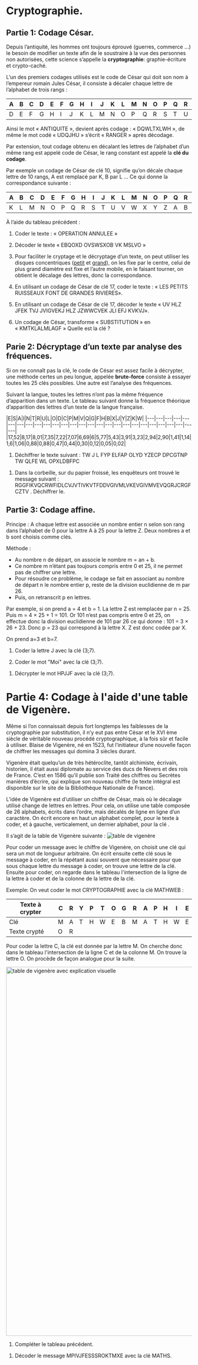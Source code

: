 Cryptographie.
=============

Partie 1: Codage César.
----------------------

Depuis l’antiquité, les hommes ont toujours éprouvé (guerres, commerce ...) le besoin de modifier un texte afin de le soustraire à la vue des personnes non autorisées, cette science s’appelle la **cryptographie**:  graphie-écriture et crypto-caché.

L’un des premiers codages utilisés est le code de César qui doit son nom à l’empereur romain Jules César, il consiste à décaler chaque lettre de l’alphabet de trois rangs :

|A|B|C|D|E|F|G|H|I|J|K|L|M|N|O|P|Q|R|S|T|U|V|W|X|Y|Z|
|---|---|---|---|---|---|---|---|---|---|---|---|---|---|---|---|---|---|---|---|---|---|---|---|---|---|
|D|E|F|G|H|I|J|K|L|M|N|O|P|Q|R|S|T|U|V|W|X|Y|Z|D|A|B|

Ainsi le mot « ANTIQUITE », devient après codage : « DQWLTXLWH »,  de même le mot codé « UDQJHU » s’écrit « RANGER » après décodage.

Par extension, tout codage obtenu en  décalant les lettres de l’alphabet d’un même rang est appelé code de César, le rang constant est appelé la **clé du codage**.

Par exemple un codage de César de clé 10, signifie qu’on décale chaque lettre de 10 rangs,  A est remplacé par K, B par L ...
Ce qui donne la correspondance suivante :

|A|B|C|D|E|F|G|H|I|J|K|L|M|N|O|P|Q|R|S|T|U|V|W|X|Y|Z|
|---|---|---|---|---|---|---|---|---|---|---|---|---|---|---|---|---|---|---|---|---|---|---|---|---|---|
|K|L|M|N|O|P|Q|R|S|T|U|V|W|X|Y|Z|A|B|C|D|E|F|G|H|I|J|

À l’aide du tableau précédent :

1. Coder le texte : « OPERATION ANNULEE »

2. Décoder le texte « EBQOXD OVSWSXOB VK MSLVO »

3. Pour faciliter le cryptage et le décryptage d’un texte, on peut utiliser les disques concentriques ([petit](https://github.com/mathlorgues/MPS/blob/master/Investigation%20polici%C3%A8re/Code/PetitDisque.png) et [grand](https://github.com/mathlorgues/MPS/blob/master/Investigation%20polici%C3%A8re/Code/GrandDisque.png)), on les fixe par le centre, celui de plus grand diamètre est fixe et l’autre mobile, en le faisant tourner, on obtient le décalage des lettres, donc la correspondance.


1. En utilisant un codage de César de clé 17, coder le texte : « LES PETITS RUISSEAUX FONT DE GRANDES RIVIERES».

2. En utilisant un codage de César de clé 17, décoder le texte « UV HLZ JFEK TVJ JVIGVEKJ HLZ JZWWCVEK JLI EFJ KVKVJ».

1. Un codage de César, transforme  « SUBSTITUTION » en « KMTKLALMLAGF »
Quelle est la clé ?

Parie 2: Décryptage d’un texte par analyse des fréquences.
----------------------------------------------------------

Si on ne connaît pas la clé, le code de César est assez facile à décrypter, une méthode certes un peu longue, appelée **brute-force** consiste à essayer toutes les 25 clés possibles. Une autre est l’analyse des fréquences.

Suivant la langue, toutes les lettres n’ont pas la même fréquence d’apparition dans un texte. Le tableau suivant donne la fréquence théorique d’apparition des lettres d’un texte de la langue française.

|E|S|A|I|N|T|R|U|L|O|D|C|P|M|V|Q|G|F|H|B|X|J|Y|Z|K|W|
|---|---|---|---|---|---|---|---|---|---|---|---|---|---|---|---|---|---|---|---|---|---|---|---|---|---|---|
|17,52|8,17|8,01|7,35|7,22|7,07|6,69|6|5,77|5,43|3,91|3,23|2,94|2,90|1,41|1,14|1,6|1,06|0,88|0,88|0,47|0,44|0,30|0,12|0,05|0,02|

1. Déchiffrer le texte suivant :
TW J L FYP ELFAP OLYD YZECP DPCGTNP TW QLFE WL OPXLDBFPC

<!-- IL Y A UNE TAUPE DANS NOTRE SERVICE IL FAUT LA DEMASQUER -->

1. Dans la corbeille, sur du papier froissé, les enquêteurs ont trouvé le message suivant :
RGGFIKVQCRWFIDLCVJVTIVKVTFDDVGIVMLVKEVGIVMVEVQGRJCRGFCZTV . Déchiffrer le.

<!-- Apportez la formule secrète comme prévu et ne prévenez pas la police
RGGFIKVQ CR WFIDLCV JVTIVKV TFDDV GIVML VK EV GIVMVEVQ QRJ CR GFCZTV
-->

Partie 3: Codage affine.
------------------------

Principe :  A chaque lettre est associée un nombre entier n selon son rang dans l’alphabet de 0 pour la lettre A à 25 pour la lettre Z.
Deux nombres a et b sont choisis comme clés.

Méthode :
- Au nombre n de départ, on associe le nombre m = an + b.
- Ce nombre m n’étant pas toujours compris entre 0 et 25, il ne permet pas de chiffrer une lettre.
- Pour résoudre ce problème, le codage se fait en associant au nombre de départ n le nombre entier p,
reste de la division euclidienne de m par 26.
- Puis, on retranscrit p en lettres.

Par exemple, si on prend a = 4 et b = 1.
La lettre Z est remplacée par n = 25.
Puis m = 4 × 25 + 1 = 101.
Or 101 n’est pas compris entre 0 et 25, on effectue donc la division euclidienne de 101 par 26 ce qui
donne :  101 = 3 × 26 + 23.
Donc p = 23 qui correspond à la lettre X. Z est donc codée par X.

On prend a=3 et b=7.
1. Coder la lettre J avec la clé (3;7).

1. Coder le mot "Moi" avec la clé (3;7).

 <!-- RXF -->

1. Décrypter le mot HPJJF avec la clé (3;7).

 <!-- AUSSI -->

Partie 4: Codage à l'aide d'une table de Vigenère.
==================================================

Même si l’on connaissait depuis fort longtemps les faiblesses de la cryptographie par substitution, il n’y eut pas entre César et le XVI ème siècle de véritable nouveau procédé cryptographique, à la fois sûr et facile à utiliser. Blaise de Vigenère, né en 1523, fut l’initiateur d’une nouvelle façon de chiffrer les messages qui
domina 3 siècles durant.

Vigenère était quelqu’un de très hétéroclite, tantôt alchimiste, écrivain, historien, il était aussi diplomate au service des ducs de Nevers et des rois de France. C’est en 1586 qu’il publie son Traité des chiffres ou Secrètes manières d’écrire, qui explique son nouveau chiffre (le texte intégral est disponible sur le site de la
Bibliothèque Nationale de France).

L’idée de Vigenère est d’utiliser un chiffre de César, mais où le décalage utilisé change de lettres en
lettres. Pour cela, on utilise une table composée de 26 alphabets, écrits dans l’ordre, mais décalés de ligne
en ligne d’un caractère. On écrit encore en haut un alphabet complet, pour le texte à coder, et à gauche,
verticalement, un dernier alphabet, pour la clé .

Il s’agit de la table de Vigenère suivante :
![table de vigenère](https://github.com/mathlorgues/MPS/blob/master/Investigation%20polici%C3%A8re/Code/table.png)

Pour coder un message avec le chiffre de Vigenère, on choisit une clé qui sera un mot de longueur arbitraire. On écrit ensuite cette clé sous le message à coder, en la répétant aussi souvent que nécessaire pour que sous chaque lettre du message à coder, on trouve une lettre de la clé. Ensuite pour coder, on regarde dans le tableau l'intersection de la ligne de la lettre à coder et de la colonne de la lettre de la clé.

Exemple: On veut coder le mot CRYPTOGRAPHIE avec la clé MATHWEB :

|Texte à crypter|C|R|Y|P|T|O|G|R|A|P|H|I|E|
|---|---|---|---|---|---|---|---|---|---|---|---|---|---|
|Clé            |M|A|T|H|W|E|B|M|A|T|H|W|E|
|Texte crypté	  |O|R|	|	|	|	|	|	|	|	|	|	|	|

Pour coder la lettre C, la clé est donnée par la lettre M.
On cherche donc dans le tableau l'intersection de la
ligne C et de la colonne M. On trouve la lettre O.
On procède de façon analogue pour la suite.

 <img src="https://github.com/mathlorgues/MPS/blob/master/Investigation%20polici%C3%A8re/Code/table%20couleur.png" alt="table de vigenère avec explication visuelle" height="1000" width="1000">

 1. Compléter le tableau précédent.

 <!-- ORRWPSHDAIOEI -->

 1. Décoder le message MPIVJFESSSROKTMXE avec la clé MATHS.

 <!-- apportez la formule -->
